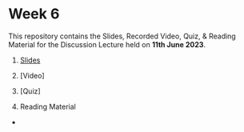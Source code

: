 # Week 6

This repository contains the Slides, Recorded Video, Quiz, & Reading Material for the Discussion Lecture held on **11th June 2023**.

1. [Slides](https://manika-lamba.github.io/SOL/11_June_2023/#/title-slide)

2. [Video]

3. [Quiz]

4. Reading Material
- 
